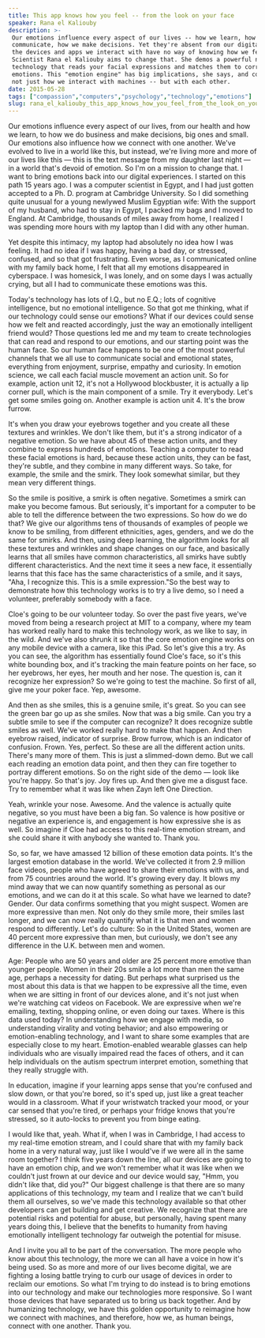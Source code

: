 ```yaml
---
title: This app knows how you feel -- from the look on your face
speaker: Rana el Kaliouby
description: >-
 Our emotions influence every aspect of our lives -- how we learn, how we
 communicate, how we make decisions. Yet they're absent from our digital lives;
 the devices and apps we interact with have no way of knowing how we feel.
 Scientist Rana el Kaliouby aims to change that. She demos a powerful new
 technology that reads your facial expressions and matches them to corresponding
 emotions. This "emotion engine" has big implications, she says, and could change
 not just how we interact with machines -- but with each other.
date: 2015-05-28
tags: ["compassion","computers","psychology","technology","emotions"]
slug: rana_el_kaliouby_this_app_knows_how_you_feel_from_the_look_on_your_face
---
```


Our emotions influence every aspect of our lives, from our health and how we learn, to how
we do business and make decisions, big ones and small. Our emotions also influence how we
connect with one another. We've evolved to live in a world like this, but instead, we're
living more and more of our lives like this — this is the text message from my daughter
last night — in a world that's devoid of emotion. So I'm on a mission to change that. I
want to bring emotions back into our digital experiences. I started on this path 15 years
ago. I was a computer scientist in Egypt, and I had just gotten accepted to a Ph. D.
program at Cambridge University. So I did something quite unusual for a young newlywed
Muslim Egyptian wife: With the support of my husband, who had to stay in Egypt, I packed
my bags and I moved to England. At Cambridge, thousands of miles away from home, I
realized I was spending more hours with my laptop than I did with any other
human.

Yet despite this intimacy, my laptop had absolutely no idea how I was feeling. It had no
idea if I was happy, having a bad day, or stressed, confused, and so that got frustrating.
Even worse, as I communicated online with my family back home, I felt that all my emotions
disappeared in cyberspace. I was homesick, I was lonely, and on some days I was actually
crying, but all I had to communicate these emotions was this. 

Today's technology has lots of I.Q., but no E.Q.; lots of cognitive intelligence, but no
emotional intelligence. So that got me thinking, what if our technology could sense our
emotions? What if our devices could sense how we felt and reacted accordingly, just the
way an emotionally intelligent friend would? Those questions led me and my team to create
technologies that can read and respond to our emotions, and our starting point was the
human face. So our human face happens to be one of the most powerful channels that we all
use to communicate social and emotional states, everything from enjoyment, surprise,
empathy and curiosity. In emotion science, we call each facial muscle movement an action
unit. So for example, action unit 12, it's not a Hollywood blockbuster, it is actually a
lip corner pull, which is the main component of a smile. Try it everybody. Let's get some
smiles going on. Another example is action unit 4. It's the brow furrow.

It's when you draw your eyebrows together and you create all these textures and wrinkles.
We don't like them, but it's a strong indicator of a negative emotion. So we have about 45
of these action units, and they combine to express hundreds of emotions. Teaching a
computer to read these facial emotions is hard, because these action units, they can be
fast, they're subtle, and they combine in many different ways. So take, for example, the
smile and the smirk. They look somewhat similar, but they mean very different things.

So the smile is positive, a smirk is often negative. Sometimes a smirk can make you become
famous. But seriously, it's important for a computer to be able to tell the difference
between the two expressions. So how do we do that? We give our algorithms tens of thousands
of examples of people we know to be smiling, from different ethnicities, ages, genders,
and we do the same for smirks. And then, using deep learning, the algorithm looks for all
these textures and wrinkles and shape changes on our face, and basically learns that all
smiles have common characteristics, all smirks have subtly different characteristics. And
the next time it sees a new face, it essentially learns that this face has the same
characteristics of a smile, and it says, "Aha, I recognize this. This is a smile
expression."So the best way to demonstrate how this technology works is to try a live
demo, so I need a volunteer, preferably somebody with a face.

Cloe's going to be our volunteer today. So over the past five years, we've moved from being
a research project at MIT to a company, where my team has worked really hard to make this
technology work, as we like to say, in the wild. And we've also shrunk it so that the core
emotion engine works on any mobile device with a camera, like this iPad. So let's give
this a try. As you can see, the algorithm has essentially found Cloe's face, so it's this
white bounding box, and it's tracking the main feature points on her face, so her
eyebrows, her eyes, her mouth and her nose. The question is, can it recognize her
expression? So we're going to test the machine. So first of all, give me your poker face.
Yep, awesome. 

And then as she smiles, this is a genuine smile, it's great. So you can see the green bar
go up as she smiles. Now that was a big smile. Can you try a subtle smile to see if the
computer can recognize? It does recognize subtle smiles as well. We've worked really hard
to make that happen. And then eyebrow raised, indicator of surprise. Brow furrow, which is
an indicator of confusion. Frown. Yes, perfect. So these are all the different action
units. There's many more of them. This is just a slimmed-down demo. But we call each
reading an emotion data point, and then they can fire together to portray different
emotions. So on the right side of the demo — look like you're happy. So that's joy. Joy
fires up. And then give me a disgust face. Try to remember what it was like when Zayn left
One Direction. 

Yeah, wrinkle your nose. Awesome. And the valence is actually quite negative, so you must
have been a big fan. So valence is how positive or negative an experience is, and
engagement is how expressive she is as well. So imagine if Cloe had access to this
real-time emotion stream, and she could share it with anybody she wanted to. Thank you.

So, so far, we have amassed 12 billion of these emotion data points. It's the largest
emotion database in the world. We've collected it from 2.9 million face videos, people who
have agreed to share their emotions with us, and from 75 countries around the world. It's
growing every day. It blows my mind away that we can now quantify something as personal as
our emotions, and we can do it at this scale. So what have we learned to date? Gender. Our
data confirms something that you might suspect. Women are more expressive than men. Not
only do they smile more, their smiles last longer, and we can now really quantify what it
is that men and women respond to differently. Let's do culture: So in the United States,
women are 40 percent more expressive than men, but curiously, we don't see any difference
in the U.K. between men and women. 

Age: People who are 50 years and older are 25 percent more emotive than younger people.
Women in their 20s smile a lot more than men the same age, perhaps a necessity for dating.
But perhaps what surprised us the most about this data is that we happen to be expressive
all the time, even when we are sitting in front of our devices alone, and it's not just
when we're watching cat videos on Facebook. We are expressive when we're emailing,
texting, shopping online, or even doing our taxes. Where is this data used today? In
understanding how we engage with media, so understanding virality and voting behavior; and
also empowering or emotion-enabling technology, and I want to share some examples that are
especially close to my heart. Emotion-enabled wearable glasses can help individuals who
are visually impaired read the faces of others, and it can help individuals on the autism
spectrum interpret emotion, something that they really struggle with.

In education, imagine if your learning apps sense that you're confused and slow down, or
that you're bored, so it's sped up, just like a great teacher would in a classroom. What
if your wristwatch tracked your mood, or your car sensed that you're tired, or perhaps
your fridge knows that you're stressed, so it auto-locks to prevent you from binge eating.

I would like that, yeah. What if, when I was in Cambridge, I had access to my real-time
emotion stream, and I could share that with my family back home in a very natural way,
just like I would've if we were all in the same room together? I think five years down the
line, all our devices are going to have an emotion chip, and we won't remember what it was
like when we couldn't just frown at our device and our device would say, "Hmm, you didn't
like that, did you?" Our biggest challenge is that there are so many applications of this
technology, my team and I realize that we can't build them all ourselves, so we've made
this technology available so that other developers can get building and get creative. We
recognize that there are potential risks and potential for abuse, but personally, having
spent many years doing this, I believe that the benefits to humanity from having
emotionally intelligent technology far outweigh the potential for misuse.

And I invite you all to be part of the conversation. The more people who know about this
technology, the more we can all have a voice in how it's being used. So as more and more
of our lives become digital, we are fighting a losing battle trying to curb our usage of
devices in order to reclaim our emotions. So what I'm trying to do instead is to bring
emotions into our technology and make our technologies more responsive. So I want those
devices that have separated us to bring us back together. And by humanizing technology, we
have this golden opportunity to reimagine how we connect with machines, and therefore, how
we, as human beings, connect with one another. Thank you.

<!--
ad_duration=3.33
comment_count=109
event="TEDWomen 2015"
external_start_time=0
has_talk_citation=1
intro_duration=11.82
is_subtitle_required="False"
is_talk_featured="True"
language="en"
language_swap="False"
native_language="en"
number_of_related_talks=6
number_of_speakers=1
number_of_subtitled_videos=27
number_of_tags=5
number_of_talk_download_languages=28
number_of_talk_more_resources=0
number_of_talk_recommendations=2
number_of_talks_take_actions=1
post_ad_duration=0.83
published_timestamp="2015-06-15 15:46:39"
recording_date="2015-05-28"
speaker_description="Computer scientist"
speaker_is_published=1
speaker_name="Rana el Kaliouby"
talk_more_resources=[]
talk_name="This app knows how you feel -- from the look on your face"
talk_recommendations_blurb="Explore these resources on how emotion is changing technology."
talks_tags=["compassion","computers","psychology","technology","emotions"]
url_audio="https://download.ted.com/talks/RanaelKaliouby_2015W.mp3?apikey=acme-roadrunner"
url_photo_speaker="https://pe.tedcdn.com/images/ted/de414b319b867763b0479f0502b5584519cd8a77_254x191.jpg"
url_photo_talk="https://pe.tedcdn.com/images/ted/7942398dd4f5b61691f12872b6e787cf53dec95f_2880x1620.jpg"
url_webpage="https://www.ted.com/talks/rana_el_kaliouby_this_app_knows_how_you_feel_from_the_look_on_your_face"
video_type_name="TED Stage Talk"
-->